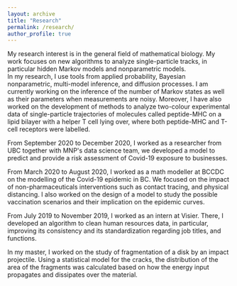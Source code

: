 ```yaml
---
layout: archive
title: "Research"
permalink: /research/
author_profile: true
---
```


My research interest is in the general field of mathematical biology. My work focuses on new algorithms to analyze single-particle tracks, in particular hidden Markov models and nonparametric models.  
In my research, I use tools from applied probability, Bayesian nonparametric, multi-model inference, and diffusion processes. I am currently working on the inference of the number of Markov states as well as their parameters when measurements are noisy. Moreover, I have also worked on the development of methods to analyze two-colour experimental data of single-particle trajectories of molecules called peptide-MHC on a lipid bilayer with a helper T cell lying over, where both peptide-MHC and T-cell receptors were labelled.

From September 2020 to December  2020, I worked as a researcher from UBC together with MNP's data science team, we developed a model to predict and provide a risk assessment of Covid-19 exposure to businesses. 

From March 2020 to August 2020, I worked as a math modeller at BCCDC on the modelling of the Covid-19 epidemic in BC. We focused on the impact of non-pharmaceuticals interventions such as contact tracing, and physical distancing. I also worked on the design of a model to study the possible vaccination scenarios and their implication on the epidemic curves.

From July 2019 to November 2019, I worked as an intern at Visier. There, I developed an algorithm to clean human resources data, in particular, improving its consistency and its standardization regarding job titles, and functions. 

 In my master,  I worked on the study of fragmentation of a disk by an impact projectile.  Using a statistical model for the cracks, the distribution of the area of the fragments was calculated based on how the energy input propagates and dissipates over the material. 
